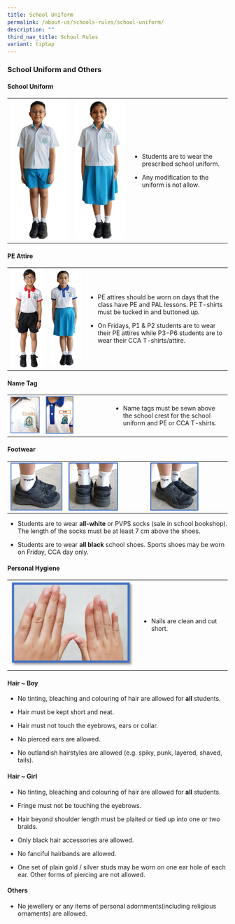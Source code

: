 ```yaml
---
title: School Uniform
permalink: /about-us/schools-rules/school-uniform/
description: ""
third_nav_title: School Rules
variant: tiptap
---
```

<h3>School Uniform and Others</h3>
<h4>School Uniform</h4>
<table>
    <tbody>
        <tr>
            <td rowspan="1" colspan="1">
                <div class="isomer-image-wrapper">
                    <img style="width: 100%" height="auto" width="100%" src="/images/About%20Us/School%20Uniform%20and%20Others/Uniform_Boy.jpg">
                </div>
            </td>
            <td rowspan="1" colspan="1">
                <div class="isomer-image-wrapper">
                    <img style="width: 100%" height="auto" width="100%" src="/images/About%20Us/School%20Uniform%20and%20Others/Uniform_Girl.jpg">
                </div>
            </td>
            <td rowspan="1" colspan="1">
                <ul data-tight="true" class="tight">
                    <li>
                        <p>Students are to wear the prescribed school uniform.</p>
                    </li>
                    <li>
                        <p>Any modification to the uniform is not allow.</p>
                    </li>
                </ul>
            </td>
        </tr>
    </tbody>
</table>
<h4>PE Attire</h4>
<table>
    <tbody>
        <tr>
            <td rowspan="1" colspan="1">
                <div class="isomer-image-wrapper">
                    <img style="width: 100%" height="auto" width="100%" src="/images/About%20Us/School%20Uniform%20and%20Others/PE_Boy.jpg">
                </div>
            </td>
            <td rowspan="1" colspan="1">
                <div class="isomer-image-wrapper">
                    <img style="width: 100%" height="auto" width="100%" src="/images/About%20Us/School%20Uniform%20and%20Others/PE-Girl.jpg">
                </div>
            </td>
            <td rowspan="1" colspan="1">
                <ul data-tight="true" class="tight">
                    <li>
                        <p>PE attires should be worn on days that the class have PE and PAL lessons.
                            PE T-shirts must be tucked in and buttoned up.</p>
                    </li>
                    <li>
                        <p>On Fridays, P1 &amp; P2 students are to wear their PE attires while P3-P6
                            students are to wear their CCA T-shirts/attire.</p>
                    </li>
                </ul>
            </td>
        </tr>
    </tbody>
</table>
<h4>Name Tag</h4>
<table>
    <tbody>
        <tr>
            <td rowspan="1" colspan="1">
                <div class="isomer-image-wrapper">
                    <img style="width: 100%" height="auto" width="100%" src="/images/About%20Us/School%20Uniform%20and%20Others/Name%20tag_1.png">
                </div>
            </td>
            <td rowspan="1" colspan="1">
                <div class="isomer-image-wrapper">
                    <img style="width: 45%;" height="auto" width="100%" src="/images/About%20Us/School%20Uniform%20and%20Others/Name%20tag_2.png">
                </div>
            </td>
            <td rowspan="1" colspan="1">
                <ul data-tight="true" class="tight">
                    <li>
                        <p>Name tags must be sewn above the school crest for the school uniform and
                            PE or CCA T-shirts.</p>
                    </li>
                </ul>
            </td>
        </tr>
    </tbody>
</table>
<h4>Footwear</h4>
<table>
    <tbody>
        <tr>
            <td rowspan="1" colspan="1">
                <div class="isomer-image-wrapper">
                    <img style="width: 100%" height="auto" width="100%" src="/images/About%20Us/School%20Uniform%20and%20Others/Footwear_1.png">
                </div>
            </td>
            <td rowspan="1" colspan="1">
                <div class="isomer-image-wrapper">
                    <img style="width: 65%;" height="auto" width="100%" src="/images/About%20Us/School%20Uniform%20and%20Others/Footwear_2.png">
                </div>
            </td>
            <td rowspan="1" colspan="1">
                <div class="isomer-image-wrapper">
                    <img style="width: 65%;" height="auto" width="100%" src="/images/About%20Us/School%20Uniform%20and%20Others/Footwear_3.png">
                </div>
            </td>
        </tr>
    </tbody>
</table>
<ul data-tight="true" class="tight">
    <li>
        <p>Students are to wear <strong>all-white</strong> or PVPS socks (sale in school
            bookshop). The length of the socks must be at least 7 cm above the shoes.</p>
    </li>
    <li>
        <p>Students are to wear&nbsp;<strong>all black</strong>&nbsp;school shoes.
            Sports shoes may be worn on Friday, CCA day only.</p>
    </li>
</ul>
<h4>Personal Hygiene</h4>
<table>
    <tbody>
        <tr>
            <td rowspan="1" colspan="1">
                <div class="isomer-image-wrapper">
                    <img style="width: 100%" height="auto" width="100%" src="/images/About%20Us/School%20Uniform%20and%20Others/Personal%20Hygiene.png">
                </div>
            </td>
            <td rowspan="1" colspan="1">
                <ul data-tight="true" class="tight">
                    <li>
                        <p>Nails are clean and cut short.</p>
                    </li>
                </ul>
            </td>
        </tr>
    </tbody>
</table>
<h4>Hair ~ Boy</h4>
<ul data-tight="true" class="tight">
    <li>
        <p>No tinting, bleaching and colouring of hair are allowed for&nbsp;<strong>all</strong>&nbsp;students.</p>
    </li>
    <li>
        <p>Hair must be kept short and neat.</p>
    </li>
    <li>
        <p>Hair must not touch the eyebrows, ears or collar.</p>
    </li>
    <li>
        <p>No pierced ears are allowed.</p>
    </li>
    <li>
        <p>No outlandish hairstyles are allowed&nbsp;(e.g. spiky, punk, layered,
            shaved, tails).</p>
    </li>
</ul>
<h4>Hair ~ Girl</h4>
<ul data-tight="true" class="tight">
    <li>
        <p>No tinting, bleaching and colouring of hair are allowed for&nbsp;<strong>all</strong> students.</p>
    </li>
    <li>
        <p>Fringe must not be touching the eyebrows.</p>
    </li>
    <li>
        <p>Hair beyond shoulder length must be plaited or tied up into one or two
            braids.</p>
    </li>
    <li>
        <p>Only black hair accessories are allowed.</p>
    </li>
    <li>
        <p>No fanciful hairbands are allowed.</p>
    </li>
    <li>
        <p>One set of plain gold / silver studs may be worn on one ear hole of each
            ear. Other forms of piercing are not allowed.</p>
    </li>
</ul>
<h4>Others</h4>
<ul data-tight="true" class="tight">
    <li>
        <p>No jewellery or any items of personal adornments(including religious ornaments)
            are allowed.</p>
    </li>
</ul>
<p></p>